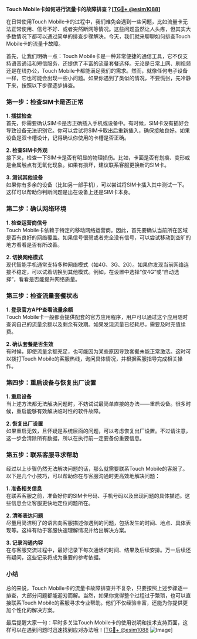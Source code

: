 **Touch Mobile卡如何进行流量卡的故障排查？[[TG💪+ @esim1088](https://t.me/s/esim1088)]**

在日常使用Touch Mobile卡的过程中，我们难免会遇到一些问题，比如流量卡无法正常使用、信号不好、或者突然断网等情况。这些问题虽然让人头疼，但其实大多数情况下都可以通过简单的排查步骤解决。今天，我们就来聊聊如何排查Touch Mobile卡的流量卡故障。

首先，让我们明确一点：Touch Mobile卡是一种非常便捷的通信工具，它不仅支持语音通话和短信服务，还提供了丰富的流量套餐选择。无论是日常上网、刷视频还是在线办公，Touch Mobile卡都能满足我们的需求。然而，就像任何电子设备一样，它也可能会出现一些小问题。如果你遇到了类似的情况，不要慌张，先冷静下来，按照以下步骤逐步排查。

### 第一步：检查SIM卡是否正常

**1. 插拔检查**  
首先，你需要确认SIM卡是否正确插入手机或设备中。有时候，SIM卡没有插好会导致设备无法识别它。你可以尝试将SIM卡取出后重新插入，确保接触良好。如果设备是双卡槽设计，记得确认你使用的卡槽是否正确。

**2. 检查SIM卡外观**  
接下来，检查一下SIM卡是否有明显的物理损伤。比如，卡面是否有划痕、变形或是金属触点有无氧化现象。如果有损坏，建议联系客服更换新的SIM卡。

**3. 测试其他设备**  
如果你有多余的设备（比如另一部手机），可以尝试将SIM卡插入其中测试一下。这样可以帮助你判断问题是出在设备上还是SIM卡本身。

### 第二步：确认网络环境

**1. 检查运营商信号**  
Touch Mobile卡依赖于特定的移动网络运营商。因此，首先要确认当前所在区域是否有良好的网络覆盖。如果信号很弱或者完全没有信号，可以尝试移动到空旷的地方看看是否有所改善。

**2. 切换网络模式**  
现代智能手机通常支持多种网络模式（如4G、3G、2G）。如果你发现当前网络连接不稳定，可以试着切换到其他模式。例如，在设置中选择“仅4G”或“自动选择”，看看是否能提升网络质量。

### 第三步：检查流量套餐状态

**1. 登录官方APP查看流量余额**  
Touch Mobile卡一般都会提供配套的官方应用程序，用户可以通过这个应用随时查询自己的流量余额以及剩余有效期。如果发现流量已经耗尽，需要及时充值续费。

**2. 确认套餐是否生效**  
有时候，即使流量余额充足，也可能因为某些原因导致套餐未能正常激活。这时可以拨打Touch Mobile的客服热线，询问具体情况，并根据客服指导完成相关操作。

### 第四步：重启设备与恢复出厂设置

**1. 重启设备**  
当上述方法都无法解决问题时，不妨试试最简单直接的办法——重启设备。很多时候，重启能够有效解决临时性的软件故障。

**2. 恢复出厂设置**  
如果重启无效，且怀疑是系统层面的问题，可以考虑恢复出厂设置。不过请注意，这一步会清除所有数据，所以在执行前一定要备份重要信息。

### 第五步：联系客服寻求帮助

经过以上步骤仍然无法解决问题的话，那么就需要联系Touch Mobile的客服了。以下是几个小技巧，可以帮助你在与客服沟通时更高效地解决问题：

**1. 准备相关信息**  
在联系客服之前，准备好你的SIM卡号码、手机号码以及出现问题的具体描述。这些信息会让客服更快地定位问题所在。

**2. 清晰表达问题**  
尽量用简洁明了的语言向客服描述你遇到的问题，包括发生的时间、地点、具体表现等。这样有助于客服快速理解情况并给出解决方案。

**3. 记录沟通内容**  
在与客服交流过程中，最好记录下每次通话的时间、结果及后续安排。万一后续还有疑问，这些记录将成为重要的参考依据。

### 小结

总的来说，Touch Mobile卡的流量卡故障排查并不复杂，只要按照上述步骤逐一排查，大部分问题都能迎刃而解。当然，如果你觉得整个过程过于繁琐，也可以直接联系Touch Mobile的客服寻求专业帮助。他们不仅经验丰富，还能为你提供更加个性化的解决方案。

最后提醒大家一句：平时多关注Touch Mobile卡的使用说明和技术支持页面，这样可以在遇到问题时迅速找到应对办法哦！[[TG💪+ @esim1088](https://t.me/s/esim1088) ![Image](https://i.postimg.cc/4NQfJmqS/Snipaste-2025-05-13-00-14-12.png)]